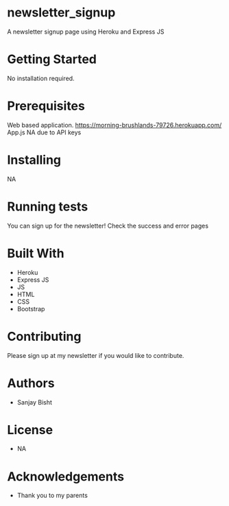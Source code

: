 # newsletter_signup
A newsletter signup page using Heroku and Express JS

# Getting Started

No installation required.

# Prerequisites

Web based application. https://morning-brushlands-79726.herokuapp.com/
App.js NA due to API keys

# Installing

NA

# Running tests

You can sign up for the newsletter! Check the success and error pages

# Built With

* Heroku
* Express JS
* JS
* HTML
* CSS
* Bootstrap

# Contributing

Please sign up at my newsletter if you would like to contribute.

# Authors

* Sanjay Bisht

# License

* NA

# Acknowledgements

* Thank you to my parents

